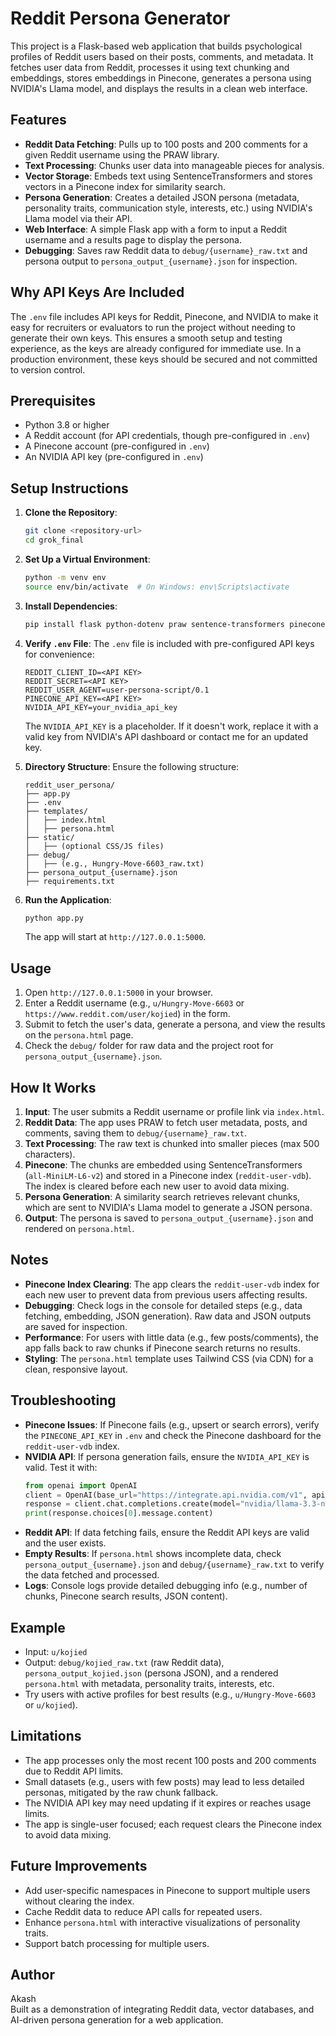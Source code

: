 # Reddit Persona Generator

This project is a Flask-based web application that builds psychological profiles of Reddit users based on their posts, comments, and metadata. It fetches user data from Reddit, processes it using text chunking and embeddings, stores embeddings in Pinecone, generates a persona using NVIDIA's Llama model, and displays the results in a clean web interface.

## Features
- **Reddit Data Fetching**: Pulls up to 100 posts and 200 comments for a given Reddit username using the PRAW library.
- **Text Processing**: Chunks user data into manageable pieces for analysis.
- **Vector Storage**: Embeds text using SentenceTransformers and stores vectors in a Pinecone index for similarity search.
- **Persona Generation**: Creates a detailed JSON persona (metadata, personality traits, communication style, interests, etc.) using NVIDIA's Llama model via their API.
- **Web Interface**: A simple Flask app with a form to input a Reddit username and a results page to display the persona.
- **Debugging**: Saves raw Reddit data to `debug/{username}_raw.txt` and persona output to `persona_output_{username}.json` for inspection.

## Why API Keys Are Included
The `.env` file includes API keys for Reddit, Pinecone, and NVIDIA to make it easy for recruiters or evaluators to run the project without needing to generate their own keys. This ensures a smooth setup and testing experience, as the keys are already configured for immediate use. In a production environment, these keys should be secured and not committed to version control.

## Prerequisites
- Python 3.8 or higher
- A Reddit account (for API credentials, though pre-configured in `.env`)
- A Pinecone account (pre-configured in `.env`)
- An NVIDIA API key (pre-configured in `.env`)

## Setup Instructions
1. **Clone the Repository**:
   ```bash
   git clone <repository-url>
   cd grok_final
   ```

2. **Set Up a Virtual Environment**:
   ```bash
   python -m venv env
   source env/bin/activate  # On Windows: env\Scripts\activate
   ```

3. **Install Dependencies**:
   ```bash
   pip install flask python-dotenv praw sentence-transformers pinecone-client openai requests
   ```

4. **Verify `.env` File**:
   The `.env` file is included with pre-configured API keys for convenience:
   ```
   REDDIT_CLIENT_ID=<API KEY>
   REDDIT_SECRET=<API KEY>
   REDDIT_USER_AGENT=user-persona-script/0.1
   PINECONE_API_KEY=<API KEY>
   NVIDIA_API_KEY=your_nvidia_api_key
   ```
   The `NVIDIA_API_KEY` is a placeholder. If it doesn't work, replace it with a valid key from NVIDIA's API dashboard or contact me for an updated key.

5. **Directory Structure**:
   Ensure the following structure:
   ```
   reddit_user_persona/
   ├── app.py
   ├── .env
   ├── templates/
   │   ├── index.html
   │   ├── persona.html
   ├── static/
   │   ├── (optional CSS/JS files)
   ├── debug/
   │   ├── (e.g., Hungry-Move-6603_raw.txt)
   ├── persona_output_{username}.json
   ├── requirements.txt
   ```

6. **Run the Application**:
   ```bash
   python app.py
   ```
   The app will start at `http://127.0.0.1:5000`.

## Usage
1. Open `http://127.0.0.1:5000` in your browser.
2. Enter a Reddit username (e.g., `u/Hungry-Move-6603` or `https://www.reddit.com/user/kojied`) in the form.
3. Submit to fetch the user's data, generate a persona, and view the results on the `persona.html` page.
4. Check the `debug/` folder for raw data and the project root for `persona_output_{username}.json`.

## How It Works
1. **Input**: The user submits a Reddit username or profile link via `index.html`.
2. **Reddit Data**: The app uses PRAW to fetch user metadata, posts, and comments, saving them to `debug/{username}_raw.txt`.
3. **Text Processing**: The raw text is chunked into smaller pieces (max 500 characters).
4. **Pinecone**: The chunks are embedded using SentenceTransformers (`all-MiniLM-L6-v2`) and stored in a Pinecone index (`reddit-user-vdb`). The index is cleared before each new user to avoid data mixing.
5. **Persona Generation**: A similarity search retrieves relevant chunks, which are sent to NVIDIA's Llama model to generate a JSON persona.
6. **Output**: The persona is saved to `persona_output_{username}.json` and rendered on `persona.html`.

## Notes
- **Pinecone Index Clearing**: The app clears the `reddit-user-vdb` index for each new user to prevent data from previous users affecting results.
- **Debugging**: Check logs in the console for detailed steps (e.g., data fetching, embedding, JSON generation). Raw data and JSON outputs are saved for inspection.
- **Performance**: For users with little data (e.g., few posts/comments), the app falls back to raw chunks if Pinecone search returns no results.
- **Styling**: The `persona.html` template uses Tailwind CSS (via CDN) for a clean, responsive layout.

## Troubleshooting
- **Pinecone Issues**: If Pinecone fails (e.g., upsert or search errors), verify the `PINECONE_API_KEY` in `.env` and check the Pinecone dashboard for the `reddit-user-vdb` index.
- **NVIDIA API**: If persona generation fails, ensure the `NVIDIA_API_KEY` is valid. Test it with:
  ```python
  from openai import OpenAI
  client = OpenAI(base_url="https://integrate.api.nvidia.com/v1", api_key="your_nvidia_api_key")
  response = client.chat.completions.create(model="nvidia/llama-3.3-nemotron-super-49b-v1", messages=[{"role": "user", "content": "Test"}])
  print(response.choices[0].message.content)
  ```
- **Reddit API**: If data fetching fails, ensure the Reddit API keys are valid and the user exists.
- **Empty Results**: If `persona.html` shows incomplete data, check `persona_output_{username}.json` and `debug/{username}_raw.txt` to verify the data fetched and processed.
- **Logs**: Console logs provide detailed debugging info (e.g., number of chunks, Pinecone search results, JSON content).

## Example
- Input: `u/kojied`
- Output: `debug/kojied_raw.txt` (raw Reddit data), `persona_output_kojied.json` (persona JSON), and a rendered `persona.html` with metadata, personality traits, interests, etc.
- Try users with active profiles for best results (e.g., `u/Hungry-Move-6603` or `u/kojied`).

## Limitations
- The app processes only the most recent 100 posts and 200 comments due to Reddit API limits.
- Small datasets (e.g., users with few posts) may lead to less detailed personas, mitigated by the raw chunk fallback.
- The NVIDIA API key may need updating if it expires or reaches usage limits.
- The app is single-user focused; each request clears the Pinecone index to avoid data mixing.

## Future Improvements
- Add user-specific namespaces in Pinecone to support multiple users without clearing the index.
- Cache Reddit data to reduce API calls for repeated users.
- Enhance `persona.html` with interactive visualizations of personality traits.
- Support batch processing for multiple users.

## Author
Akash  
Built as a demonstration of integrating Reddit data, vector databases, and AI-driven persona generation for a web application.
